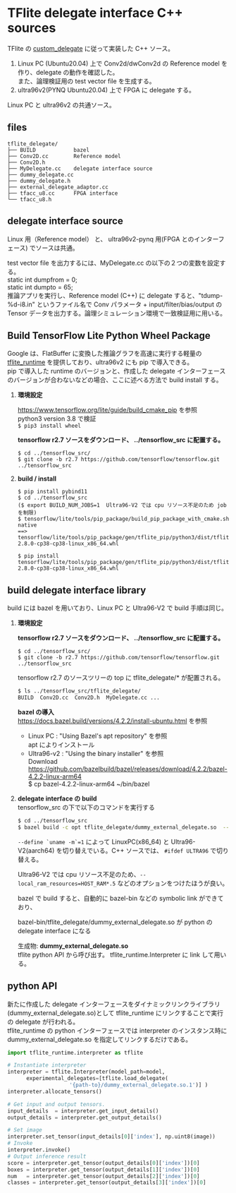 
# TFlite delegate interface C++ sources

TFlite の [custom_delegate](https://www.tensorflow.org/lite/performance/implementing_delegate) に従って実装した C++ ソース。  
1. Linux PC (Ubuntu20.04) 上で Conv2d/dwConv2d の Reference model を作り、delegate の動作を確認した。  
また、論理検証用の test vector file を生成する。  
2. ultra96v2(PYNQ Ubuntu20.04) 上で FPGA に delegate する。  

Linux PC と ultra96v2 の共通ソース。  

## files
```
tflite_delegate/
├── BUILD            bazel
├── Conv2D.cc        Reference model
├── Conv2D.h
├── MyDelegate.cc    delegate interface source   
├── dummy_delegate.cc
├── dummy_delegate.h
├── external_delegate_adaptor.cc
├── tfacc_u8.cc      FPGA interface
└── tfacc_u8.h
```
## delegate interface source

Linux 用（Reference model） と、 ultra96v2-pynq 用(FPGA とのインターフェース) でソースは共通。   

test vector file を出力するには、MyDelegate.cc の以下の２つの変数を設定する。  
static int dumpfrom = 0;  
static int dumpto = 65;    
推論アプリを実行し、Reference model (C++) に delegate すると、"tdump-%d-i8.in" というファイル名で Conv パラメータ + input/filter/bias/output の Tensor データを出力する。論理シミュレーション環境で一致検証用に用いる。


## Build TensorFlow Lite Python Wheel Package


Google は、FlatBuffer に変換した推論グラフを高速に実行する軽量の [tflite_runtime](https://www.tensorflow.org/lite/guide/python) を提供しており、ultra96v2 にも pip で導入できる。  
pip で導入した runtime のバージョンと、作成した delegate インターフェースのバージョンが合わないなどの場合、ここに述べる方法で build install する。  

1. **環境設定**  

   https://www.tensorflow.org/lite/guide/build_cmake_pip  を参照  
   python3 version 3.8 で検証  
   ```$ pip3 install wheel```  

   **tensorflow r2.7 ソースをダウンロード、 ../tensorflow_src に配置する。**  
   ```
   $ cd ../tensorflow_src/
   $ git clone -b r2.7 https://github.com/tensorflow/tensorflow.git  ../tensorflow_src
   ```

2. **build / install**  
   ```
   $ pip install pybind11  
   $ cd ../tensorflow_src  
   ($ export BUILD_NUM_JOBS=1  Ultra96-V2 では cpu リソース不足のため job を制限)  
   $ tensorflow/lite/tools/pip_package/build_pip_package_with_cmake.sh native  
   ==> tensorflow/lite/tools/pip_package/gen/tflite_pip/python3/dist/tflite_runtime-2.8.0-cp38-cp38-linux_x86_64.whl  

   $ pip install tensorflow/lite/tools/pip_package/gen/tflite_pip/python3/dist/tflite_runtime-2.8.0-cp38-cp38-linux_x86_64.whl  
   ```

## **build delegate interface library**

build には bazel を用いており、Linux PC と Ultra96-V2 で build 手順は同じ。  

1. **環境設定**

   **tensorflow r2.7 ソースをダウンロード、 ../tensorflow_src に配置する。**  
   ```
   $ cd ../tensorflow_src/
   $ git clone -b r2.7 https://github.com/tensorflow/tensorflow.git  ../tensorflow_src
   ```

   tensorflow r2.7 のソースツリーの top に tflite_delegate/* が配置される。  
   ```bash
   $ ls ../tensorflow_src/tflite_delegate/  
   BUILD  Conv2D.cc  Conv2D.h  MyDelegate.cc ...
   ```

   **bazel の導入**  
   https://docs.bazel.build/versions/4.2.2/install-ubuntu.html を参照  
   - Linux PC :  "Using Bazel's apt repository" を参照  
      apt によりインストール    
   - Ultra96-v2 : "Using the binary installer" を参照  
      Download https://github.com/bazelbuild/bazel/releases/download/4.2.2/bazel-4.2.2-linux-arm64  
      $ cp bazel-4.2.2-linux-arm64  ~/bin/bazel  

2. **delegate interface の build**  
   tensorflow_src の下で以下のコマンドを実行する  
   ``` bash
   $ cd ../tensorflow_src  
   $ bazel build -c opt tflite_delegate/dummy_external_delegate.so  --define `uname -m`=1
   ```

   ```--define `uname -m`=1```  によって LinuxPC(x86_64) と Ultra96-V2(aarch64) を切り替えでいる。C++ ソースでは、 `#ifdef ULTRA96` で切り替える。    

   Ultra96-V2 では cpu リソース不足のため、`--local_ram_resources=HOST_RAM*.5` などのオプションをつけたほうが良い。  

   bazel で build すると、自動的に bazel-bin などの symbolic link ができており、  

   bazel-bin/tflite_delegate/dummy_external_delegate.so が python の delegate interface になる  

   生成物: **dummy_external_delegate.so**   
   tflite python API から呼び出す。 tflite_runtime.Interpreter に link して用いる。  

## python API

新たに作成した delegate インターフェースをダイナミックリンクライブラリ(dummy_external_delegate\.so)として tflite_runtime にリンクすることで実行の delegate が行われる。  
tflite_runtime の python インターフェースでは interpreter のインスタンス時に dummy_external_delegate\.so を指定してリンクするだけである。

[^6]:https://www.tensorflow.org/lite/guide/python

```python
import tflite_runtime.interpreter as tflite

# Instantiate interpreter
interpreter = tflite.Interpreter(model_path=model, 
      experimental_delegates=[tflite.load_delegate(
        　　　　　　　'{path-to}/dummy_external_delegate.so.1')] )      
interpreter.allocate_tensors()

# Get input and output tensors.
input_details  = interpreter.get_input_details()
output_details = interpreter.get_output_details()

# Set image
interpreter.set_tensor(input_details[0]['index'], np.uint8(image)) 
# Invoke
interpreter.invoke()
# Output inference result
score = interpreter.get_tensor(output_details[0]['index'])[0]
boxes = interpreter.get_tensor(output_details[1]['index'])[0]
num   = interpreter.get_tensor(output_details[2]['index'])[0]
classes = interpreter.get_tensor(output_details[3]['index'])[0]
```






